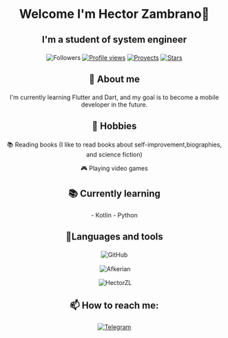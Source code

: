 # <p align="center">Welcome I'm Hector Zambrano👋

## <p align="center">I'm a student of system engineer</p>

<p align = "center"

![Followers](https://img.shields.io/github/followers/HectorZL?label=Followers&style=flat-square)
[![Profile views](https://img.shields.io/github/followers/HectorZL?label=Profile%20views&style=flat-square)](https://github.com/HectorZL)
[![Proyects](https://img.shields.io/badge/Proyects-5-blue?style=flat-square)](https://github.com/HectorZL?tab=repositories)
[![Stars](https://img.shields.io/github/stars/HectorZL?style=flat-square)](https://github.com/HectorZL)

 >




## <p align="center">📖 About me </p>

<p align="center">I'm currently learning Flutter and Dart, and my goal is to become a mobile developer in the future.

## <p align="center">🎨 Hobbies

  <p align="center">
  📚 Reading books (I like to read books about self-improvement,biographies, and science fiction)</p>
  <p align="center">🎮 Playing video games</p>
  

  

## <p align="center">📚 Currently learning

  <p align="center">
    - Kotlin
    - Python
  </p>


## <p align="center">🔧Languages and tools


<p align = "center">
  
  <img src="https://img.shields.io/badge/GitHub-blue?logo=github&style=flat-square" alt="GitHub" />


<p align="center">&nbsp;<img align="center" src="https://github-readme-stats.vercel.app/api?username=HectorZL&count_private=true,issues&show_icons=true&show_owner=true&theme=tokyonight" alt="Afkerian" /></p>
<p align="center">&nbsp;<img align="center" src="https://github-readme-stats.vercel.app/api/top-langs?username=HectorZL&layout=compact&theme=tokyonight&langs_count=10t" alt="HectorZL" /></p>


## <p align="center">📫 How to reach me: </p>

<p align="center">
  <a href="https://t.me/Hectorzl04">
    <img src="https://img.shields.io/badge/Hectorzl04-blue?logo=telegram&style=flat-square" alt="Telegram" />
  </a>
  




